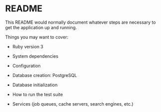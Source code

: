 # README

This README would normally document whatever steps are necessary to get the
application up and running.

Things you may want to cover:

* Ruby version 3

* System dependencies

* Configuration

* Database creation: PostgreSQL

* Database initialization

* How to run the test suite

* Services (job queues, cache servers, search engines, etc.)
